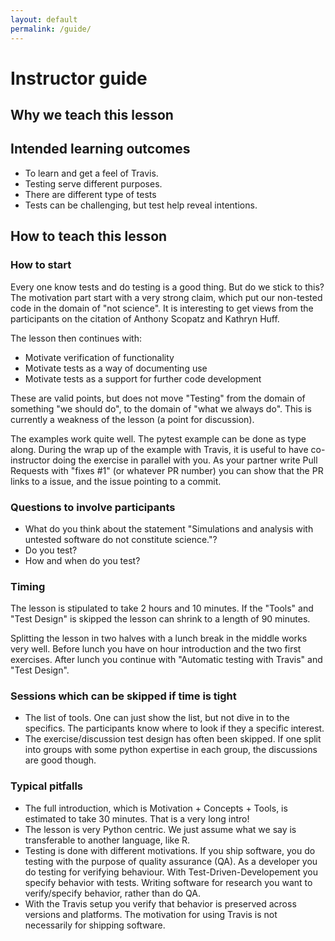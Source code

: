 ```yaml
---
layout: default
permalink: /guide/
---
```


# Instructor guide

## Why we teach this lesson

## Intended learning outcomes
* To learn and get a feel of Travis.
* Testing serve different purposes.
* There are different type of tests
* Tests can be challenging, but test help reveal intentions.


## How to teach this lesson

### How to start
Every one know tests and do testing is a good thing. But do we stick to
this? The motivation part start with a very strong claim, which put our
non-tested code in the domain of "not science". It is interesting to get
views from the participants on the citation of Anthony Scopatz and 
Kathryn Huff.

The lesson then continues with:
- Motivate verification of functionality
- Motivate tests as a way of documenting use
- Motivate tests as a support for further code development

These are valid points, but does not move "Testing" from the domain of
something "we should do", to the domain of "what we always do". This is
currently a weakness of the lesson (a point for discussion).

The examples work quite well. The pytest example can be done as type
along. During the wrap up of the example with Travis, it is useful to
have co-instructor doing the exercise in parallel with you. As your
partner write Pull Requests with "fixes #1" (or whatever PR number) you
can show that the PR links to a issue, and the issue pointing to a
commit.

### Questions to involve participants
* What do you think about the statement "Simulations and analysis with
  untested software do not constitute science."?
* Do you test?
* How and when do you test?

### Timing
The lesson is stipulated to take 2 hours and 10 minutes. If the "Tools"
and "Test Design" is skipped the lesson can shrink to a length of 90
minutes.

Splitting the lesson in two halves with a lunch break in the middle
works very well. Before lunch you have on hour introduction and the two
first exercises. After lunch you continue with "Automatic testing with 
Travis" and "Test Design".

### Sessions which can be skipped if time is tight
* The list of tools. One can just show the list, but not dive in to the
  specifics. The participants know where to look if they a specific
  interest.
* The exercise/discussion test design has often been skipped. If one split into
  groups with some python expertise in each group, the discussions are good though.

### Typical pitfalls
* The full introduction, which is Motivation + Concepts + Tools, is
  estimated to take 30 minutes. That is a very long intro!
* The lesson is very Python centric. We just assume what we say is
  transferable to another language, like R.
* Testing is done with different motivations. If you ship software, you
  do testing with the purpose of quality assurance (QA). As a developer
    you do testing for verifying behaviour. With
    Test-Driven-Developement you specify behavior with tests. Writing
    software for research you want to verify/specify behavior, rather
    than do QA. 
* With the Travis setup you verify that behavior is preserved across
  versions and platforms. The motivation for using Travis is not
  necessarily for shipping software. 
